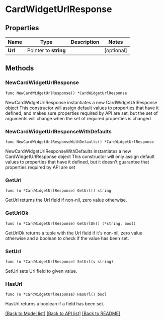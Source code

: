 # CardWidgetUrlResponse

## Properties

Name | Type | Description | Notes
------------ | ------------- | ------------- | -------------
**Url** | Pointer to **string** |  | [optional] 

## Methods

### NewCardWidgetUrlResponse

`func NewCardWidgetUrlResponse() *CardWidgetUrlResponse`

NewCardWidgetUrlResponse instantiates a new CardWidgetUrlResponse object
This constructor will assign default values to properties that have it defined,
and makes sure properties required by API are set, but the set of arguments
will change when the set of required properties is changed

### NewCardWidgetUrlResponseWithDefaults

`func NewCardWidgetUrlResponseWithDefaults() *CardWidgetUrlResponse`

NewCardWidgetUrlResponseWithDefaults instantiates a new CardWidgetUrlResponse object
This constructor will only assign default values to properties that have it defined,
but it doesn't guarantee that properties required by API are set

### GetUrl

`func (o *CardWidgetUrlResponse) GetUrl() string`

GetUrl returns the Url field if non-nil, zero value otherwise.

### GetUrlOk

`func (o *CardWidgetUrlResponse) GetUrlOk() (*string, bool)`

GetUrlOk returns a tuple with the Url field if it's non-nil, zero value otherwise
and a boolean to check if the value has been set.

### SetUrl

`func (o *CardWidgetUrlResponse) SetUrl(v string)`

SetUrl sets Url field to given value.

### HasUrl

`func (o *CardWidgetUrlResponse) HasUrl() bool`

HasUrl returns a boolean if a field has been set.


[[Back to Model list]](../../README.md#documentation-for-models) [[Back to API list]](../../README.md#documentation-for-api-endpoints) [[Back to README]](../../README.md)


